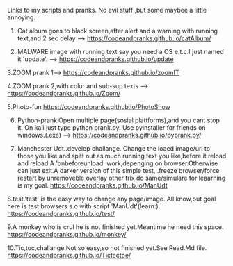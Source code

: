 Links to my scripts and pranks.
No evil stuff ,but some maybee a little annoying.
       
1. Cat album goes to black screen,after alert and a warning with running text,and 2 sec delay --> https://codeandpranks.github.io/catAlbum/ 

2. MALWARE image with running text say you need a OS e.t.c.I just named it 'update'. -->  https://codeandpranks.github.io/update

3.ZOOM prank 1--> https://codeandpranks.github.io/zoomIT

4.ZOOM prank 2,with colur and sub-sup texts  -->  https://codeandpranks.github.io/Zoom/

5.Photo-fun https://codeandpranks.github.io/PhotoShow

6. Python-prank.Open multiple page(sosial plattforms),and you cant stop it.
On kali just type python prank.py.
Use pyinstaller for friends on windows.(.exe)
-->  https://codeandpranks.github.io/pyprank.py/
  
7. Manchester Udt..develop challange.
Change the loaed image/url to those you like,and spitt out as much running text you like,before it reload and reload.A 'onbeforeunload' work,depenging on browser.Otherwise can just exit.A darker version of this simple test,..freeze browser/force restart by unremoveble overlay other trix do same/simulare for leaarning is my goal.
https://codeandpranks.github.io/ManUdt

8.test.'test' is the easy way to change any page/image.
All know,but goal here is test browsers s.o with script 'ManUdt'(learn:). https://codeandpranks.github.io/test/

9.A monkey who is crul he is not finished yet.Meantime he need this space. https://codeandpranks.github.io/monkey/

10.Tic,toc,challange.Not so easy,so not finished yet.See Read.Md file.
https://codeandpranks.github.io/Tictactoe/

